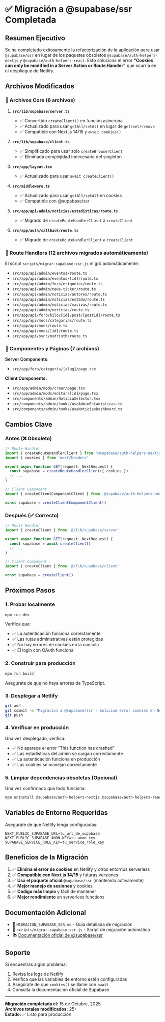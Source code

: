 # ✅ Migración a @supabase/ssr Completada

## Resumen Ejecutivo

Se ha completado exitosamente la refactorización de la aplicación para usar `@supabase/ssr` en lugar de los paquetes obsoletos `@supabase/auth-helpers-nextjs` y `@supabase/auth-helpers-react`. Esto soluciona el error **"Cookies can only be modified in a Server Action or Route Handler"** que ocurría en el despliegue de Netlify.

## Archivos Modificados

### 🔧 Archivos Core (6 archivos)

1. **`src/lib/supabase/server.ts`**
   - ✅ Convertido `createClient()` en función asíncrona
   - ✅ Actualizado para usar `getAll/setAll` en lugar de `get/set/remove`
   - ✅ Compatible con Next.js 14/15 y `await cookies()`

2. **`src/lib/supabase/client.ts`**
   - ✅ Simplificado para usar solo `createBrowserClient`
   - ✅ Eliminada complejidad innecesaria del singleton

3. **`src/app/layout.tsx`**
   - ✅ Actualizado para usar `await createClient()`

4. **`src/middleware.ts`**
   - ✅ Actualizado para usar `getAll/setAll` en cookies
   - ✅ Compatible con @supabase/ssr

5. **`src/app/api/admin/noticias/estadisticas/route.ts`**
   - ✅ Migrado de `createRouteHandlerClient` a `createClient`

6. **`src/app/auth/callback/route.ts`**
   - ✅ Migrado de `createRouteHandlerClient` a `createClient`

### 📁 Route Handlers (12 archivos migrados automáticamente)

El script `scripts/migrar-supabase-ssr.js` migró automáticamente:

- `src/app/api/admin/eventos/route.ts`
- `src/app/api/admin/eventos/[id]/route.ts`
- `src/app/api/admin/foro/etiquetas/route.ts`
- `src/app/api/admin/news-ticker/route.ts`
- `src/app/api/admin/noticias/autores/route.ts`
- `src/app/api/admin/noticias/estado/route.ts`
- `src/app/api/admin/noticias/masivas/route.ts`
- `src/app/api/admin/noticias/route.ts`
- `src/app/api/foro/hilo/[id]/post/[postId]/route.ts`
- `src/app/api/mods/categorias/route.ts`
- `src/app/api/mods/route.ts`
- `src/app/api/mods/[id]/route.ts`
- `src/app/api/sync/modrinth/route.ts`

### 🎨 Componentes y Páginas (7 archivos)

**Server Components:**
- `src/app/foro/categoria/[slug]/page.tsx`

**Client Components:**
- `src/app/admin/mods/crear/page.tsx`
- `src/app/admin/mods/editar/[id]/page.tsx`
- `src/components/admin/NoticiaSelector.tsx`
- `src/components/admin/hooks/useAdminEstadisticas.ts`
- `src/components/admin/hooks/useNoticiasDashboard.ts`

## Cambios Clave

### Antes (❌ Obsoleto)

```typescript
// Route Handler
import { createRouteHandlerClient } from '@supabase/auth-helpers-nextjs'
import { cookies } from 'next/headers'

export async function GET(request: NextRequest) {
  const supabase = createRouteHandlerClient({ cookies })
  // ...
}

// Client Component
import { createClientComponentClient } from '@supabase/auth-helpers-nextjs'

const supabase = createClientComponentClient()
```

### Después (✅ Correcto)

```typescript
// Route Handler
import { createClient } from '@/lib/supabase/server'

export async function GET(request: NextRequest) {
  const supabase = await createClient()
  // ...
}

// Client Component
import { createClient } from '@/lib/supabase/client'

const supabase = createClient()
```

## Próximos Pasos

### 1. Probar localmente

```bash
npm run dev
```

Verifica que:
- ✅ La autenticación funciona correctamente
- ✅ Las rutas administrativas están protegidas
- ✅ No hay errores de cookies en la consola
- ✅ El login con OAuth funciona

### 2. Construir para producción

```bash
npm run build
```

Asegúrate de que no haya errores de TypeScript.

### 3. Desplegar a Netlify

```bash
git add .
git commit -m "Migración a @supabase/ssr - Solución error cookies en Netlify"
git push
```

### 4. Verificar en producción

Una vez desplegado, verifica:
- ✅ No aparece el error "This function has crashed"
- ✅ Las estadísticas del admin se cargan correctamente
- ✅ La autenticación funciona en producción
- ✅ Las cookies se manejan correctamente

### 5. Limpiar dependencias obsoletas (Opcional)

Una vez confirmado que todo funciona:

```bash
npm uninstall @supabase/auth-helpers-nextjs @supabase/auth-helpers-react
```

## Variables de Entorno Requeridas

Asegúrate de que Netlify tenga configuradas:

```env
NEXT_PUBLIC_SUPABASE_URL=tu_url_de_supabase
NEXT_PUBLIC_SUPABASE_ANON_KEY=tu_anon_key
SUPABASE_SERVICE_ROLE_KEY=tu_service_role_key
```

## Beneficios de la Migración

1. ✅ **Elimina el error de cookies** en Netlify y otros entornos serverless
2. ✅ **Compatible con Next.js 14/15** y futuras versiones
3. ✅ **Usa el paquete oficial** `@supabase/ssr` (mantenido activamente)
4. ✅ **Mejor manejo de sesiones** y cookies
5. ✅ **Código más limpio** y fácil de mantener
6. ✅ **Mejor rendimiento** en serverless functions

## Documentación Adicional

- 📄 `MIGRACION_SUPABASE_SSR.md` - Guía detallada de migración
- 🔧 `scripts/migrar-supabase-ssr.js` - Script de migración automática
- 📚 [Documentación oficial de @supabase/ssr](https://supabase.com/docs/guides/auth/server-side/nextjs)

## Soporte

Si encuentras algún problema:

1. Revisa los logs de Netlify
2. Verifica que las variables de entorno estén configuradas
3. Asegúrate de que `cookies()` se llame con `await`
4. Consulta la documentación oficial de Supabase

---

**Migración completada el:** 15 de Octubre, 2025  
**Archivos totales modificados:** 25+  
**Estado:** ✅ Listo para producción
